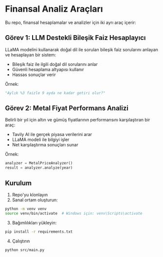 # Finansal Analiz Araçları

Bu repo, finansal hesaplamalar ve analizler için iki ayrı araç içerir:

## Görev 1: LLM Destekli Bileşik Faiz Hesaplayıcı

LLaMA modelini kullanarak doğal dil ile sorulan bileşik faiz sorularını anlayan ve hesaplayan bir sistem:
- Bileşik faiz ile ilgili doğal dil sorularını anlar
- Güvenli hesaplama altyapısı kullanır
- Hassas sonuçlar verir

Örnek:
```python
"Aylık %3 faizle 9 ayda ne kadar getiri olur?"
```

## Görev 2: Metal Fiyat Performans Analizi

Belirli bir yıl için altın ve gümüş fiyatlarının performansını karşılaştıran bir araç:

- Tavily AI ile gerçek piyasa verilerini arar
- LLaMA modeli ile bilgiyi işler
- Net karşılaştırma sonuçları sunar

Örnek:
```python
analyzer = MetalPriceAnalyzer()
result = analyzer.analyze(year)
```

## Kurulum

1. Repo'yu klonlayın
2. Sanal ortam oluşturun:

```bash
python -m venv venv
source venv/bin/activate  # Windows için: venv\Scripts\activate
```

3. Bağımlılıkları yükleyin:

```bash
pip install -r requirements.txt
```

4. Çalıştırın
```bash
python src/main.py
```
